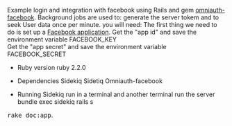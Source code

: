 Example login and integration with facebook using Rails and gem [omniauth-facebook](https://github.com/mkdynamic/omniauth-facebook).
Background jobs are used to: generate the server tokem and to seek User data once per minute.
you will need:
  The first thing we need to do is set up a [Facebook application](http://developers.facebook.com/apps).
  Get the "app id" and save the environment variable		FACEBOOK_KEY  
  Get the "app secret" and save the environment variable	FACEBOOK_SECRET



* Ruby version
  ruby 2.2.0
* Dependencies
  Sidekiq
  Sidetiq
  Omniauth-facebook
  
* Running
  Sidekiq run in a terminal and another terminal run the server
  bundle exec sidekiq
  rails s


<tt>rake doc:app</tt>.
